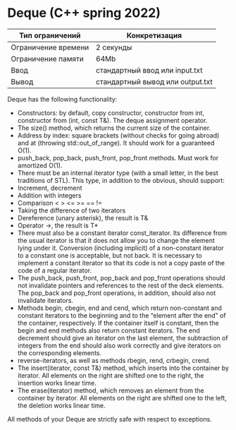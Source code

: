 # Deque (C++ spring 2022)
| Тип ограничений  | Конкретизация |
| ------------- | ------------- |
| Ограничение времени | 2 секунды  |
| Ограничение памяти  | 64Mb  |
| Ввод  | 	стандартный ввод или input.txt  |
| Вывод  | 	стандартный вывод или output.txt  |

Deque has the following functionality:

- Constructors: by default, copy constructor, constructor from int, constructor from (int, const T&). The deque assignment operator.
- The size() method, which returns the current size of the container.
- Address by index: square brackets (without checks for going abroad) and at (throwing std::out_of_range). It should work for a guaranteed O(1).
- push_back, pop_back, push_front, pop_front methods. Must work for amortized O(1).
- There must be an internal iterator type (with a small letter, in the best traditions of STL). This type, in addition to the obvious, should support:
- Increment, decrement
- Addition with integers
- Comparison < > <= >= == !=
- Taking the difference of two iterators
- Dereference (unary asterisk), the result is T&
- Operator ->, the result is T*
- There must also be a constant iterator const_iterator. 
  Its difference from the usual iterator is that it does not allow you to change the element lying under it.
  Conversion (including implicit) of a non-constant iterator to a constant one is acceptable, but not back.
  It is necessary to implement a constant iterator so that its code is not a copy paste of the code of a regular iterator.
- The push_back, push_front, pop_back and pop_front operations should not invalidate pointers and references to the rest of the deck elements.
  The pop_back and pop_front operations, in addition, should also not invalidate iterators.
- Methods begin, cbegin, end and cend, which return non-constant and constant iterators to the beginning and to the “element after the end" of the container, respectively.
  If the container itself is constant, then the begin and end methods also return constant iterators.
  The end decrement should give an iterator on the last element, the subtraction of integers from the end should also work correctly and give iterators on the corresponding elements.
- reverse-iterators, as well as methods rbegin, rend, crbegin, crend.
- The insert(iterator, const T&) method, which inserts into the container by iterator.
  All elements on the right are shifted one to the right, the insertion works linear time.
- The erase(iterator) method, which removes an element from the container by iterator. 
  All elements on the right are shifted one to the left, the deletion works linear time.
  
All methods of your Deque are strictly safe with respect to exceptions.
